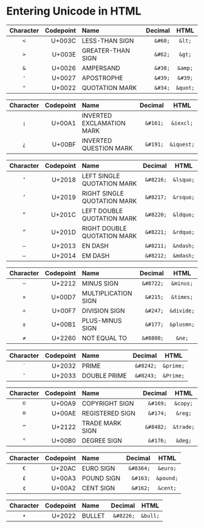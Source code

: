 # Entering Unicode in HTML

| Character | Codepoint | Name              | Decimal | HTML     |
|:---------:|----------:|:------------------|--------:|:--------:|
| `<`       |    U+003C | LESS-THAN SIGN    | `&#60;` | `&lt;`   |
| `>`       |    U+003E | GREATER-THAN SIGN | `&#62;` | `&gt;`   |
| `&`       |    U+0026 | AMPERSAND         | `&#38;` | `&amp;`  |
| `'`       |    U+0027 | APOSTROPHE        | `&#39;` | `&#39;`  |
| `"`       |    U+0022 | QUOTATION MARK    | `&#34;` | `&quot;` |

| Character | Codepoint | Name                      | Decimal  | HTML       |
|:---------:|----------:|:--------------------------|---------:|:----------:|
| `¡`       |    U+00A1 | INVERTED EXCLAMATION MARK | `&#161;` | `&iexcl;`  |
| `¿`       |    U+00BF | INVERTED QUESTION MARK    | `&#191;` | `&iquest;` |

| Character | Codepoint | Name                        | Decimal   | HTML      |
|:---------:|----------:|:----------------------------|----------:|:---------:|
| `‘`       |    U+2018 | LEFT SINGLE QUOTATION MARK  | `&#8216;` | `&lsquo;` |
| `’`       |    U+2019 | RIGHT SINGLE QUOTATION MARK | `&#8217;` | `&rsquo;` |
| `“`       |    U+201C | LEFT DOUBLE QUOTATION MARK  | `&#8220;` | `&ldquo;` |
| `”`       |    U+201D | RIGHT DOUBLE QUOTATION MARK | `&#8221;` | `&rdquo;` |
| `–`       |    U+2013 | EN DASH                     | `&#8211;` | `&ndash;` |
| `—`       |    U+2014 | EM DASH                     | `&#8212;` | `&mdash;` |

| Character | Codepoint | Name                | Decimal   | HTML       |
|:---------:|----------:|:--------------------|----------:|:----------:|
| `−`       |    U+2212 | MINUS SIGN          | `&#8722;` | `&minus;`  |
| `×`       |    U+00D7 | MULTIPLICATION SIGN |  `&#215;` | `&times;`  |
| `÷`       |    U+00F7 | DIVISION SIGN       |  `&#247;` | `&divide;` |
| `±`       |    U+00B1 | PLUS-MINUS SIGN     |  `&#177;` | `&plusmn;` |
| `≠`       |    U+2260 | NOT EQUAL TO        | `&#8800;` | `&ne;`     |

| Character | Codepoint | Name         | Decimal   | HTML      |
|:---------:|----------:|:-------------|----------:|:---------:|
| `′`       |    U+2032 | PRIME        | `&#8242;` | `&prime;` |
| `″`       |    U+2033 | DOUBLE PRIME | `&#8243;` | `&Prime;` |

| Character | Codepoint | Name            | Decimal   | HTML      |
|:---------:|----------:|:----------------|----------:|:---------:|
| `©`       |    U+00A9 | COPYRIGHT SIGN  |  `&#169;` | `&copy;`  |
| `®`       |    U+00AE | REGISTERED SIGN |  `&#174;` | `&reg;`   |
| `™`       |    U+2122 | TRADE MARK SIGN | `&#8482;` | `&trade;` |
| `°`       |    U+00B0 | DEGREE SIGN     |  `&#176;` | `&deg;`   |

| Character | Codepoint | Name       | Decimal   | HTML      |
|:---------:|----------:|:-----------|----------:|:---------:|
| `€`       |    U+20AC | EURO SIGN  | `&#8364;` | `&euro;`  |
| `£`       |    U+00A3 | POUND SIGN |  `&#163;` | `&pound;` |
| `¢`       |    U+00A2 | CENT SIGN  |  `&#162;` | `&cent;`  |

| Character | Codepoint | Name   | Decimal   | HTML     |
|:---------:|----------:|:-------|----------:|:--------:|
| `•`       |    U+2022 | BULLET | `&#8226;` | `&bull;` |
